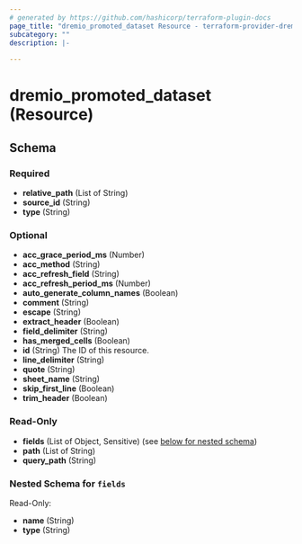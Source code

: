 ```yaml
---
# generated by https://github.com/hashicorp/terraform-plugin-docs
page_title: "dremio_promoted_dataset Resource - terraform-provider-dremio"
subcategory: ""
description: |-
  
---
```


# dremio_promoted_dataset (Resource)





<!-- schema generated by tfplugindocs -->
## Schema

### Required

- **relative_path** (List of String)
- **source_id** (String)
- **type** (String)

### Optional

- **acc_grace_period_ms** (Number)
- **acc_method** (String)
- **acc_refresh_field** (String)
- **acc_refresh_period_ms** (Number)
- **auto_generate_column_names** (Boolean)
- **comment** (String)
- **escape** (String)
- **extract_header** (Boolean)
- **field_delimiter** (String)
- **has_merged_cells** (Boolean)
- **id** (String) The ID of this resource.
- **line_delimiter** (String)
- **quote** (String)
- **sheet_name** (String)
- **skip_first_line** (Boolean)
- **trim_header** (Boolean)

### Read-Only

- **fields** (List of Object, Sensitive) (see [below for nested schema](#nestedatt--fields))
- **path** (List of String)
- **query_path** (String)

<a id="nestedatt--fields"></a>
### Nested Schema for `fields`

Read-Only:

- **name** (String)
- **type** (String)


